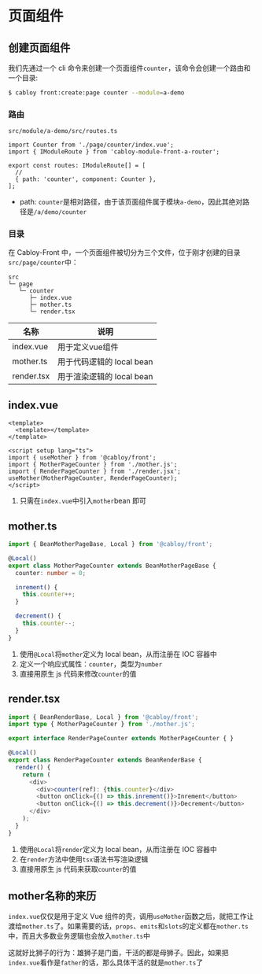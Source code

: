 # 页面组件

## 创建页面组件

我们先通过一个 cli 命令来创建一个页面组件`counter`，该命令会创建一个路由和一个目录:

```bash
$ cabloy front:create:page counter --module=a-demo
```

### 路由

`src/module/a-demo/src/routes.ts`

```typescript{1,6}
import Counter from './page/counter/index.vue';
import { IModuleRoute } from 'cabloy-module-front-a-router';

export const routes: IModuleRoute[] = [
  //
  { path: 'counter', component: Counter },
];
```

- path: `counter`是相对路径，由于该页面组件属于模块`a-demo`，因此其绝对路径是`/a/demo/counter`

### 目录

在 Cabloy-Front 中，一个页面组件被切分为三个文件，位于刚才创建的目录`src/page/counter`中：

```
src
└─ page
   └─ counter
      ├─ index.vue
      ├─ mother.ts
      └─ render.tsx
```

| 名称       | 说明                      |
| ---------- | ------------------------- |
| index.vue  | 用于定义vue组件           |
| mother.ts  | 用于代码逻辑的 local bean |
| render.tsx | 用于渲染逻辑的 local bean |

## index.vue

```vue
<template>
  <template></template>
</template>

<script setup lang="ts">
import { useMother } from '@cabloy/front';
import { MotherPageCounter } from './mother.js';
import { RenderPageCounter } from './render.jsx';
useMother(MotherPageCounter, RenderPageCounter);
</script>
```

1. 只需在`index.vue`中引入`mother`bean 即可

## mother.ts

```typescript
import { BeanMotherPageBase, Local } from '@cabloy/front';

@Local()
export class MotherPageCounter extends BeanMotherPageBase {
  counter: number = 0;

  inrement() {
    this.counter++;
  }

  decrement() {
    this.counter--;
  }
}
```

1. 使用`@Local`将`mother`定义为 local bean，从而注册在 IOC 容器中
2. 定义一个响应式属性：`counter`，类型为`number`
3. 直接用原生 js 代码来修改`counter`的值

## render.tsx

```typescript
import { BeanRenderBase, Local } from '@cabloy/front';
import type { MotherPageCounter } from './mother.js';

export interface RenderPageCounter extends MotherPageCounter { }

@Local()
export class RenderPageCounter extends BeanRenderBase {
  render() {
    return (
      <div>
        <div>counter(ref): {this.counter}</div>
        <button onClick={() => this.inrement()}>Inrement</button>
        <button onClick={() => this.decrement()}>Decrement</button>
      </div>
    );
  }
}
```

1. 使用`@Local`将`render`定义为 local bean，从而注册在 IOC 容器中
2. 在`render`方法中使用`tsx`语法书写渲染逻辑
3. 直接用原生 js 代码来获取`counter`的值

## mother名称的来历

`index.vue`仅仅是用于定义 Vue 组件的壳，调用`useMother`函数之后，就把工作让渡给`mother.ts`了。如果需要的话，`props`、`emits`和`slots`的定义都在`mother.ts`中，而且大多数业务逻辑也会放入`mother.ts`中

这就好比狮子的行为：雄狮子是门面，干活的都是母狮子。因此，如果把`index.vue`看作是`father`的话，那么具体干活的就是`mother.ts`了

